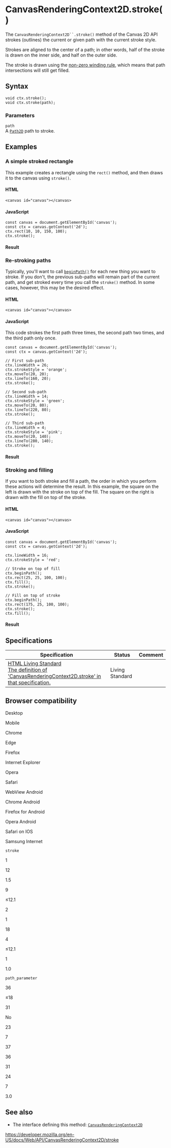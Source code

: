 # CanvasRenderingContext2D.stroke()

The ` CanvasRenderingContext2D``.stroke() ` method of the Canvas 2D API strokes (outlines) the current or given path with the current stroke style.

Strokes are aligned to the center of a path; in other words, half of the stroke is drawn on the inner side, and half on the outer side.

The stroke is drawn using the [non-zero winding rule](https://en.wikipedia.org/wiki/Nonzero-rule), which means that path intersections will still get filled.

## Syntax

    void ctx.stroke();
    void ctx.stroke(path);

### Parameters

`path`  
A [`Path2D`](../path2d) path to stroke.

## Examples

### A simple stroked rectangle

This example creates a rectangle using the `rect()` method, and then draws it to the canvas using `stroke()`.

#### HTML

    <canvas id="canvas"></canvas>

#### JavaScript

    const canvas = document.getElementById('canvas');
    const ctx = canvas.getContext('2d');
    ctx.rect(10, 10, 150, 100);
    ctx.stroke();

#### Result

### Re-stroking paths

Typically, you'll want to call [`beginPath()`](beginpath) for each new thing you want to stroke. If you don't, the previous sub-paths will remain part of the current path, and get stroked every time you call the `stroke()` method. In some cases, however, this may be the desired effect.

#### HTML

    <canvas id="canvas"></canvas>

#### JavaScript

This code strokes the first path three times, the second path two times, and the third path only once.

    const canvas = document.getElementById('canvas');
    const ctx = canvas.getContext('2d');

    // First sub-path
    ctx.lineWidth = 26;
    ctx.strokeStyle = 'orange';
    ctx.moveTo(20, 20);
    ctx.lineTo(160, 20);
    ctx.stroke();

    // Second sub-path
    ctx.lineWidth = 14;
    ctx.strokeStyle = 'green';
    ctx.moveTo(20, 80);
    ctx.lineTo(220, 80);
    ctx.stroke();

    // Third sub-path
    ctx.lineWidth = 4;
    ctx.strokeStyle = 'pink';
    ctx.moveTo(20, 140);
    ctx.lineTo(280, 140);
    ctx.stroke();

#### Result

### Stroking and filling

If you want to both stroke and fill a path, the order in which you perform these actions will determine the result. In this example, the square on the left is drawn with the stroke on top of the fill. The square on the right is drawn with the fill on top of the stroke.

#### HTML

    <canvas id="canvas"></canvas>

#### JavaScript

    const canvas = document.getElementById('canvas');
    const ctx = canvas.getContext('2d');

    ctx.lineWidth = 16;
    ctx.strokeStyle = 'red';

    // Stroke on top of fill
    ctx.beginPath();
    ctx.rect(25, 25, 100, 100);
    ctx.fill();
    ctx.stroke();

    // Fill on top of stroke
    ctx.beginPath();
    ctx.rect(175, 25, 100, 100);
    ctx.stroke();
    ctx.fill();

#### Result

## Specifications

<table><thead><tr class="header"><th>Specification</th><th>Status</th><th>Comment</th></tr></thead><tbody><tr class="odd"><td><a href="https://html.spec.whatwg.org/multipage/scripting.html#dom-context-2d-stroke">HTML Living Standard<br />
<span class="small">The definition of 'CanvasRenderingContext2D.stroke' in that specification.</span></a></td><td><span class="spec-living">Living Standard</span></td><td></td></tr></tbody></table>

## Browser compatibility

Desktop

Mobile

Chrome

Edge

Firefox

Internet Explorer

Opera

Safari

WebView Android

Chrome Android

Firefox for Android

Opera Android

Safari on IOS

Samsung Internet

`stroke`

1

12

1.5

9

≤12.1

2

1

18

4

≤12.1

1

1.0

`path_parameter`

36

≤18

31

No

23

7

37

36

31

24

7

3.0

## See also

- The interface defining this method: [`CanvasRenderingContext2D`](../canvasrenderingcontext2d)

<a href="https://developer.mozilla.org/en-US/docs/Web/API/CanvasRenderingContext2D/stroke" class="_attribution-link">https://developer.mozilla.org/en-US/docs/Web/API/CanvasRenderingContext2D/stroke</a>
